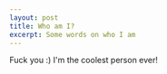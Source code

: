 ```yaml
---
layout: post
title: Who am I?
excerpt: Some words on who I am
---
```


Fuck you :) I'm the coolest person ever!